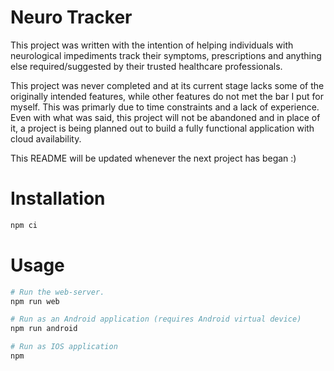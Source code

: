 # Neuro Tracker

This project was written with the intention of helping individuals with neurological 
impediments track their symptoms, prescriptions and anything else required/suggested 
by their trusted healthcare professionals.

This project was never completed and at its current stage lacks some of the originally intended features,
while other features do not met the bar I put for myself. This was primarly due to time constraints and
a lack of experience. Even with what was said, this project will not be abandoned and in place of it,
a project is being planned out to build a fully functional application with cloud availability.

This README will be updated whenever the next project has began :)

# Installation
```bash
npm ci
```

# Usage
```bash
# Run the web-server.
npm run web

# Run as an Android application (requires Android virtual device)
npm run android

# Run as IOS application 
npm  
```
